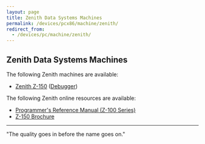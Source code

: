 ```yaml
---
layout: page
title: Zenith Data Systems Machines
permalink: /devices/pcx86/machine/zenith/
redirect_from:
  - /devices/pc/machine/zenith/
---
```


Zenith Data Systems Machines
---

The following Zenith machines are available:

* [Zenith Z-150](/devices/pcx86/machine/zenith/z150/cga/640kb/) ([Debugger](/devices/pcx86/machine/zenith/z150/cga/640kb/debugger/))

The following Zenith online resources are available:

* [Programmer's Reference Manual (Z-100 Series)](http://planemo.org/retro/downloads/z100/manuals/Z-100%20Programmers%20Reference%20Manual-OCR.pdf)
* [Z-150 Brochure](https://computerarchive.org/files/comp/ad/zenith/ZDS-Z150.pdf)

---

"The quality goes in before the name goes on."
